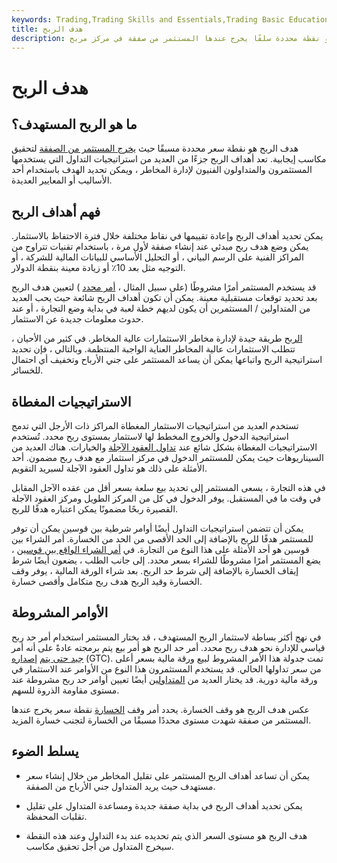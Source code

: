```yaml
---
keywords: Trading,Trading Skills and Essentials,Trading Basic Education,Trading Skills
title: هدف الربح
description: هدف الربح هو نقطة محددة سلفًا يخرج عندها المستثمر من صفقة في مركز مربح.
---
```


# هدف الربح
## ما هو الربح المستهدف؟

هدف الربح هو نقطة سعر محددة مسبقًا حيث [يخرج المستثمر من الصفقة](/exit-point) لتحقيق مكاسب إيجابية. تعد أهداف الربح جزءًا من العديد من استراتيجيات التداول التي يستخدمها المستثمرون والمتداولون الفنيون لإدارة المخاطر ، ويمكن تحديد الهدف باستخدام أحد الأساليب أو المعايير العديدة.

## فهم أهداف الربح

يمكن تحديد أهداف الربح وإعادة تقييمها في نقاط مختلفة خلال فترة الاحتفاظ بالاستثمار. يمكن وضع هدف ربح مبدئي عند إنشاء صفقة لأول مرة ، باستخدام تقنيات تتراوح من المراكز الفنية على الرسم البياني ، أو التحليل الأساسي للبيانات المالية للشركة ، أو التوجيه مثل بعد 10٪ أو زيادة معينة بنقطة الدولار.

قد يستخدم المستثمر أمرًا مشروطًا (على سبيل المثال ، [أمر محدد](/limitorder) ) لتعيين هدف الربح بعد تحديد توقعات مستقبلية معينة. يمكن أن تكون أهداف الربح شائعة حيث يحب العديد من المتداولين / المستثمرين أن يكون لديهم خطة لعبة في بداية وضع التجارة ، أو عند حدوث معلومات جديدة عن الاستثمار.

[الربح](/profit) طريقة جيدة لإدارة مخاطر الاستثمارات عالية المخاطر. في كثير من الأحيان ، تتطلب الاستثمارات عالية المخاطر العناية الواجبة المنتظمة. وبالتالي ، فإن تحديد استراتيجية الربح واتباعها يمكن أن يساعد المستثمر على جني الأرباح وتخفيف أي احتمال للخسائر.

## الاستراتيجيات المغطاة

تستخدم العديد من استراتيجيات الاستثمار المغطاة المراكز ذات الأرجل التي تدمج استراتيجية الدخول والخروج المخطط لها لاستثمار بمستوى ربح محدد. تُستخدم الاستراتيجيات المغطاة بشكل شائع عند [تداول العقود الآجلة](/futures) والخيارات. هناك العديد من السيناريوهات حيث يمكن للمستثمر الدخول في مركز استثمار مع هدف ربح مضمون. أحد الأمثلة على ذلك هو تداول العقود الآجلة لسبريد التقويم.

في هذه التجارة ، يسعى المستثمر إلى تحديد بيع سلعة بسعر أقل من عقده الآجل المقابل في وقت ما في المستقبل. يوفر الدخول في كل من المركز الطويل ومركز العقود الآجلة القصيرة ربحًا مضمونًا يمكن اعتباره هدفًا للربح.

يمكن أن تتضمن استراتيجيات التداول أيضًا أوامر شرطية بين قوسين يمكن أن توفر للمستثمر هدفًا للربح بالإضافة إلى الحد الأقصى من الحد من الخسارة. أمر الشراء بين قوسين هو أحد الأمثلة على هذا النوع من التجارة. في [أمر الشراء الواقع بين قوسين](/bracketedbuyorder) ، يضع المستثمر أمرًا مشروطًا للشراء بسعر محدد. إلى جانب الطلب ، يضعون أيضًا شرط إيقاف الخسارة بالإضافة إلى شرط حد الربح. بعد شراء الورقة المالية ، يوفر وقف الخسارة وقيد الربح هدف ربح متكامل وأقصى خسارة.

## الأوامر المشروطة

في نهج أكثر بساطة لاستثمار الربح المستهدف ، قد يختار المستثمر استخدام أمر حد ربح قياسي للإدارة نحو هدف ربح محدد. أمر حد الربح هو أمر بيع يتم برمجته عادةً على أنه أمر [جيد حتى يتم](/gtc) [إصداره](/gtc) (GTC). تمت جدولة هذا الأمر المشروط لبيع ورقة مالية بسعر أعلى من سعر تداولها الحالي. قد يستخدم المستثمرون هذا النوع من الأوامر عند الاستثمار في ورقة مالية دورية. قد يختار العديد من [المتداولين](/trader) أيضًا تعيين أوامر حد ربح مشروطة عند مستوى مقاومة الذروة للسهم.

عكس هدف الربح هو وقف الخسارة. يحدد أمر وقف [الخسارة](/stop-lossorder) نقطة سعر يخرج عندها المستثمر من صفقة شهدت مستوى محددًا مسبقًا من الخسارة لتجنب خسارة المزيد.

## يسلط الضوء

- يمكن أن تساعد أهداف الربح المستثمر على تقليل المخاطر من خلال إنشاء سعر مستهدف حيث يريد المتداول جني الأرباح من الصفقة.

- يمكن تحديد أهداف الربح في بداية صفقة جديدة ومساعدة المتداول على تقليل تقلبات المحفظة.

- هدف الربح هو مستوى السعر الذي يتم تحديده عند بدء التداول وعند هذه النقطة سيخرج المتداول من أجل تحقيق مكاسب.

